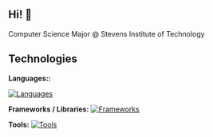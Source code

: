 ## Hi! 👋

Computer Science Major @ Stevens Institute of Technology
<!--
**HarrisHamid/HarrisHamid** is a ✨ _special_ ✨ repository because its `README.md` (this file) appears on your GitHub profile.
-->

## Technologies

**Languages::** 

[![Languages](https://skillicons.dev/icons?i=java,python,js)](https://skillicons.dev)

**Frameworks / Libraries:**
[![Frameworks](https://skillicons.dev/icons?i=pandas,flask,matplotlib,react)](https://skillicons.dev)

**Tools:**
[![Tools](https://skillicons.dev/icons?i=vscode,github)](https://skillicons.dev)
